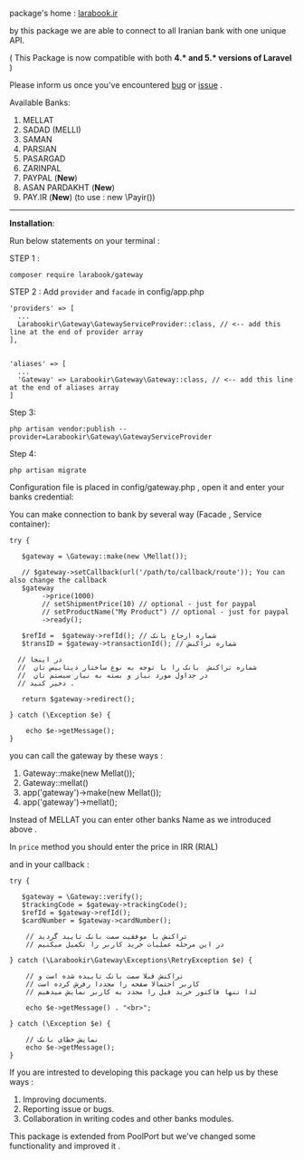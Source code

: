 
package's home : [larabook.ir](http://larabook.ir/اتصال-درگاه-بانک-لاراول/) 

by this  package we are able to connect to all Iranian bank with one unique API.

( This Package is now compatible with both **4.\* and 5.\* versions of Laravel** )

Please inform us once you've encountered [bug](https://github.com/larabook/gateway/issues) or [issue](https://github.com/larabook/gateway/issues)  .

Available Banks:
 1. MELLAT
 2. SADAD (MELLI)
 3. SAMAN
 4. PARSIAN
 5. PASARGAD
 6. ZARINPAL
 7. PAYPAL (**New**)
 8. ASAN PARDAKHT (**New**)
 9. PAY.IR (**New**) (to use : new \Payir())
----------


**Installation**:

Run below statements on your terminal :

STEP 1 : 

    composer require larabook/gateway
    
STEP 2 : Add `provider` and `facade` in config/app.php

    'providers' => [
      ...
      Larabookir\Gateway\GatewayServiceProvider::class, // <-- add this line at the end of provider array
    ],


    'aliases' => [
      ...
      'Gateway' => Larabookir\Gateway\Gateway::class, // <-- add this line at the end of aliases array
    ]

Step 3:  

    php artisan vendor:publish --provider=Larabookir\Gateway\GatewayServiceProvider

Step 4: 

    php artisan migrate


Configuration file is placed in config/gateway.php , open it and enter your banks credential:

You can make connection to bank by several way (Facade , Service container):

    try {
       
       $gateway = \Gateway::make(new \Mellat());

       // $gateway->setCallback(url('/path/to/callback/route')); You can also change the callback
       $gateway
            ->price(1000)
            // setShipmentPrice(10) // optional - just for paypal
            // setProductName("My Product") // optional - just for paypal
            ->ready();

       $refId =  $gateway->refId(); // شماره ارجاع بانک
       $transID = $gateway->transactionId(); // شماره تراکنش

      // در اینجا
      //  شماره تراکنش  بانک را با توجه به نوع ساختار دیتابیس تان 
      //  در جداول مورد نیاز و بسته به نیاز سیستم تان
      // ذخیر کنید .
      
       return $gateway->redirect();
       
    } catch (\Exception $e) {
       
       	echo $e->getMessage();
    }

you can call the gateway by these ways :
 1. Gateway::make(new Mellat());
 1. Gateway::mellat()
 2. app('gateway')->make(new Mellat());
 3. app('gateway')->mellat();

Instead of MELLAT you can enter other banks Name as we introduced above .

In `price` method you should enter the price in IRR (RIAL) 

and in your callback :

    try { 
       
       $gateway = \Gateway::verify();
       $trackingCode = $gateway->trackingCode();
       $refId = $gateway->refId();
       $cardNumber = $gateway->cardNumber();
       
        // تراکنش با موفقیت سمت بانک تایید گردید
        // در این مرحله عملیات خرید کاربر را تکمیل میکنیم
    
    } catch (\Larabookir\Gateway\Exceptions\RetryException $e) {
    
        // تراکنش قبلا سمت بانک تاییده شده است و
        // کاربر احتمالا صفحه را مجددا رفرش کرده است
        // لذا تنها فاکتور خرید قبل را مجدد به کاربر نمایش میدهیم
        
        echo $e->getMessage() . "<br>";
        
    } catch (\Exception $e) {
       
        // نمایش خطای بانک
        echo $e->getMessage();
    }  

If you are intrested to developing this package you can help us by these ways :

 1. Improving documents.
 2. Reporting issue or bugs.
 3. Collaboration in writing codes and other banks modules.

This package is extended from PoolPort  but we've changed some functionality and improved it .
